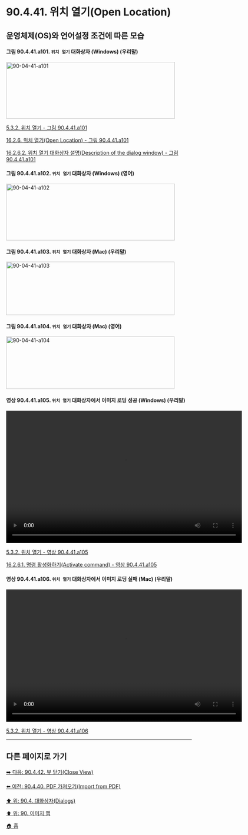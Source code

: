 # 90.4.41. 위치 열기(Open Location)
## 운영체제(OS)와 언어설정 조건에 따른 모습

<a id="90-04-41-a101"></a>

#### 그림 90.4.41.a101. `위치 열기` 대화상자 (Windows) (우리말)
<img width="458" height="154" alt="90-04-41-a101" src="https://github.com/wonder13662/gimp/assets/15767104/606fa2a9-9f74-4bb8-a475-2e78623584ee" />

[5.3.2. 위치 열기 - 그림 90.4.41.a101](./05-03-02-open-location.md#90-04-41-a101)

[16.2.6. 위치 열기(Open Location) - 그림 90.4.41.a101](./16-02-06-00-open-location.md#90-04-41-a101)

[16.2.6.2. 위치 열기 대화상자 설명(Description of the dialog window) - 그림 90.4.41.a101](./16-02-06-02-description_of_the_dialog_window.md#90-04-41-a101)

<a id="90-04-41-a102"></a>

#### 그림 90.4.41.a102. `위치 열기` 대화상자 (Windows) (영어)
<img width="458" height="154" alt="90-04-41-a102" src="https://github.com/wonder13662/gimp/assets/15767104/c66d9a50-2dc8-40c1-afd1-9adfc5f9d67f" />

<a id="90-04-41-a103"></a>

#### 그림 90.4.41.a103. `위치 열기` 대화상자 (Mac) (우리말)
<img width="457" height="145" alt="90-04-41-a103" src="https://github.com/wonder13662/gimp/assets/15767104/2f9e14f6-2fa0-4cb0-aace-ab699c9baa6e" />

<a id="90-04-41-a104"></a>

#### 그림 90.4.41.a104. `위치 열기` 대화상자 (Mac) (영어)
<img width="457" height="143" alt="90-04-41-a104" src="https://github.com/wonder13662/gimp/assets/15767104/eae5fc4a-3d79-4a65-89ce-b4f95bec35e7" />

<a id="90-04-41-a105"></a>

#### 영상 90.4.41.a105. `위치 열기` 대화상자에서 이미지 로딩 성공 (Windows) (우리말)
<video controls="controls" width="640" height="360" src="https://github.com/wonder13662/gimp/assets/15767104/c870f3e0-9c7e-49ee-959e-9362f900a663"></video>

[5.3.2. 위치 열기 - 영상 90.4.41.a105](./05-03-02-open-location.md#90-04-41-a105)

[16.2.6.1. 명령 활성화하기(Activate command) - 영상 90.4.41.a105](./16-02-06-01-activate_command.md#90-04-41-a105)

<a id="90-04-41-a106"></a>

#### 영상 90.4.41.a106. `위치 열기` 대화상자에서 이미지 로딩 실패 (Mac) (우리말)
<video controls="controls" width="640" height="360" src="https://github.com/wonder13662/gimp/assets/15767104/34240b4a-ac31-4302-91f9-35e0b1ab5e18"></video>

[5.3.2. 위치 열기 - 영상 90.4.41.a106](./05-03-02-open-location.md#90-04-41-a106)

***

## 다른 페이지로 가기
[➡️ 다음: 90.4.42. 뷰 닫기(Close View)](./90-04-0042-close_view.md)

[⬅️ 이전: 90.4.40. PDF 가져오기(Import from PDF)](./90-04-0040-import_from_pdf.md)

[⬆️ 위: 90.4. 대화상자(Dialogs)](./90-04-0000-dialogs.md)

[⬆️ 위: 90. 이미지 맵](./90-00-image-map.md)

[🏠 홈](./00-home.md)
